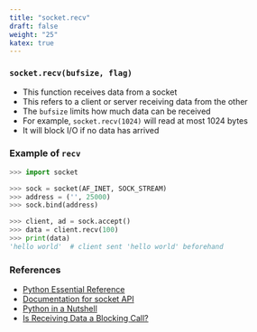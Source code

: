 ```yaml
---
title: "socket.recv"
draft: false
weight: "25"
katex: true
---
```


### `socket.recv(bufsize, flag)`
- This function receives data from a socket
- This refers to a client or server receiving data from the other
- The `bufsize` limits how much data can be received
- For example, `socket.recv(1024)` will read at most 1024 bytes
- It will block I/O if no data has arrived

### Example of `recv`

```python
>>> import socket

>>> sock = socket(AF_INET, SOCK_STREAM)
>>> address = ('', 25000)
>>> sock.bind(address)

>>> client, ad = sock.accept()
>>> data = client.recv(100)
>>> print(data)
'hello world'  # client sent 'hello world' beforehand
```

### References
- [Python Essential Reference](http://index-of.co.uk/Python/Python%20Essential%20Reference,%20Fourth%20Edition.pdf)
- [Documentation for socket API](https://docs.python.org/3/library/socket.html)
- [Python in a Nutshell](https://www.arp.com/medias/13916546.pdf)
- [Is Receiving Data a Blocking Call?](https://stackoverflow.com/a/7180671/12777044)
